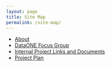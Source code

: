 ```yaml
---
layout: page
title: Site Map
permalink: /site-map/
---
```


* [About](http://articlemetrics.github.io/MDC/about)
* [DataONE Focus Group](http://articlemetrics.github.io/MDC/d1-focus)
* [Internal Project Links and Documents](http://articlemetrics.github.io/MDC/teamdocs)
* [Project Plan](http://articlemetrics.github.io/MDC/project-plan)
